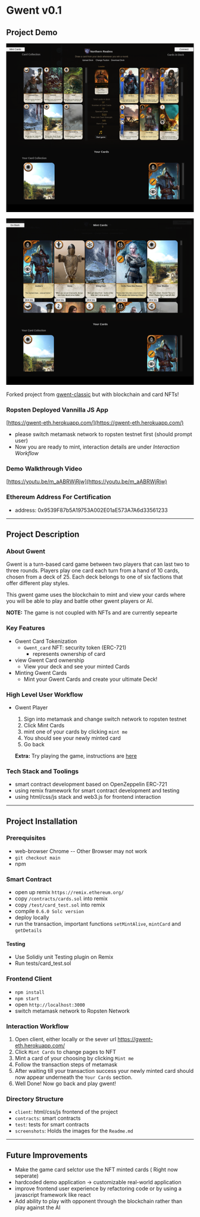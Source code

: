 # Gwent v0.1

## Project Demo

![cover](screenshots/front-page.png)

![mint-page](screenshots/mint-page.png)

Forked project from [gwent-classic](https://github.com/asundr/gwent-classic) but with blockchain and card NFTs!

### Ropsten Deployed Vannilla JS App
[https://gwent-eth.herokuapp.com/](https://gwent-eth.herokuapp.com/)
- please switch metamask network to ropsten testnet first (should prompt user)
- Now you are ready to mint, interaction details are under _Interaction Workflow_


### Demo Walkthrough Video

[https://youtu.be/m_aABRWjRjw](https://youtu.be/m_aABRWjRjw)

### Ethereum Address For Certification
- address: 0x9539F87b5A19753A002E01aE573A7A6d33561233

---

## Project Description

### About Gwent
Gwent is a turn-based card game between two players that can last two to three rounds. Players play one card each turn from a hand of 10 cards, chosen from a deck of 25. Each deck belongs to one of six factions that offer different play styles.

This gwent game uses the blockchain to mint and view your cards where you will be able to play and battle other gwent players or AI. 

**NOTE:**  The game is not coupled with NFTs and are currently sepearte

### Key Features
- Gwent Card Tokenization
    - `Gwent_card` NFT: security token (ERC-721)
        - represents ownership of card 
- view Gwent Card ownership
    - View your deck and see your minted Cards
- Minting Gwent Cards
    - Mint your Gwent Cards and create your ultimate Deck!

### High Level User Workflow
- Gwent Player
    1. Sign into metamask and change switch network to ropsten testnet
    2. Click Mint Cards
    3. mint one of your cards by clicking `mint me`
    4. You should see your newly minted card
    5. Go back

    **Extra:** Try playing the game, instructions are [here](https://github.com/asundr/gwent-classic)


### Tech Stack and Toolings
- smart contract development based on OpenZeppelin ERC-721
- using remix framework for smart contract development and testing
- using html/css/js stack and web3.js for frontend interaction

---

## Project Installation

### Prerequisites
- web-browser Chrome -- Other Browser may not work
- `git checkout main`
- npm

### Smart Contract
- open up remix `https://remix.ethereum.org/`
-  copy `/contracts/cards.sol` into remix
-  copy `/test/card_test.sol` into remix
-  compile `0.6.0 Solc version`
- deploy locally
- run the transaction, important functions `setMintAlive`, `mintCard` and `getDetails`

#### Testing
- Use Solidiy unit Testing plugin on Remix
- Run tests/card_test.sol
### Frontend Client
- `npm install`
- `npm start`
- open `http://localhost:3000`
- switch metamask network to Ropsten Network

### Interaction Workflow

1. Open client, either locally or the sever url https://gwent-eth.herokuapp.com/
2. Click `Mint Cards` to change pages to NFT
3. Mint a card of your choosing by clicking `Mint me` 
4. Follow the transaction steps of metamask
5. After waiting till your transaction success your newly minted card should now appear underneath the `Your Cards` section.
6. Well Done! Now go back and play gwent!

### Directory Structure
- `client`: html/css/js frontend of the project
- `contracts`: smart contracts
- `test`: tests for smart contracts
- `screenshots`: Holds the images for the `Readme.md`

---

## Future Improvements
- Make the game card selctor use the NFT minted cards ( Right now seperate) 
- hardcoded demo application -> customizable real-world application
- improve frontend user experience by refactoring code or by using a javascript framework like react
- Add ability to play with opponent through the blockchain rather than play against the AI